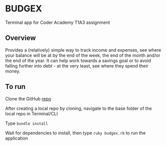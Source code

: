 # BUDGEX

Terminal app for Coder Academy T1A3 assignment

## Overview

Provides a (relatively) simple way to track income and expenses, see where your balance will be at by the end of the week, the end of the month and/or the end of the year. It can help work towards a savings goal or to avoid falling further into debt - at the very least, see where they spend their money.

## To run

Clone the GitHub [repo](https://github.com/sthobropdr/budgex.git)

After creating a local repo by cloning, navigate to the base folder of the local repo in Terminal/CLI

Type `bundle install`

Wait for dependencies to install, then type `ruby budgex.rb` to run the application
